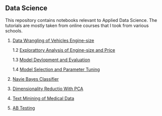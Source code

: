 ## Data Science

This repository contains notebooks relevant to Applied Data Science. The tutorials are mostly taken from online courses that I took from various schools. 


1. [Data Wrangling of Vehicles Engine-size](https://github.com/agerk/dataScience/blob/master/data_wrangling_python.ipynb)

   1.2 [Explorattory Analysis of Engine-size and Price](https://github.com/agerk/dataScience/blob/master/explaratory_data_analyis_with_python.ipynb)

   1.3 [Model Devlopment and Evaluation](https://github.com/agerk/dataScience/blob/master/data_analysis_and_model_dev_with_python.ipynb)
   
   1.4 [Model Selection and Parameter Tuning](https://github.com/agerk/dataScience/blob/master/model_eval_python.ipynb)
   
2. [Navie Bayes Classifier](https://github.com/agerk/dataScience/blob/master/naive_bayes_ensembles_nn_model_python.ipynb)
3. [Dimensionality Reductio With PCA](https://github.com/agerk/dataScience/blob/master/pca_clustering_unsupervised_learning_python.ipynb)
4. [Text Minining of Medical Data](https://github.com/agerk/dataScience/blob/master/text_mining_medical_data_python.ipynb)
5. [AB Testing](https://github.com/agerk/dataScience/blob/master/probabilistic_programming_from_scratch.ipynb)
